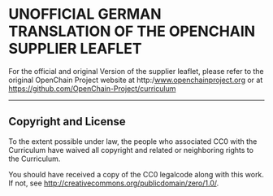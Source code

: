 
# UNOFFICIAL GERMAN TRANSLATION OF THE OPENCHAIN SUPPLIER LEAFLET

For the official and original Version of the supplier leaflet, please refer to the original OpenChain Project website at http:/www.openchainproject.org
or at https://github.com/OpenChain-Project/curriculum

---
## Copyright and License

To the extent possible under law,
the people who associated CC0 with the Curriculum
have waived all copyright and related or neighboring rights
to the Curriculum.

You should have received a copy of the CC0 legalcode along with this work.
If not, see <http://creativecommons.org/publicdomain/zero/1.0/>.

